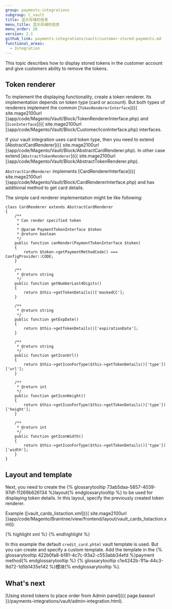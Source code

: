 ```yaml
---
group: payments-integrations
subgroup: C_vault
title: 显示存储的信息
menu_title: 显示存储的信息
menu_order: 20
version: 2.1
github_link: payments-integrations/vault/customer-stored-payments.md
functional_areas:
  - Integration
---
```


This topic describes how to display stored tokens in the customer account and give customers ability to remove the tokens. 

## Token renderer
To implement the displaying functionality, create a token renderer. Its
implementation depends on token type (card or account). But both  types of renderers
implement the common [`TokenRendererInterface`]({{ site.mage2100url }}app/code/Magento/Vault/Block/TokenRendererInterface.php)
and [`IconInterface`]({{ site.mage2100url }}app/code/Magento/Vault/Block/Customer/IconInterface.php) interfaces.

If your vault integration uses card token type, then you need to extend [AbstractCardRenderer]({{ site.mage2100url }}app/code/Magento/Vault/Block/AbstractCardRenderer.php). In other case extend [`AbstractTokenRenderer`]({{ site.mage2100url }}app/code/Magento/Vault/Block/AbstractTokenRenderer.php).

`AbstractCardRenderer` implements [CardRendererInterface]({{ site.mage2100url }}app/code/Magento/Vault/Block/CardRendererInterface.php) and
has additional method to get card details.

The simple card renderer implementation might be like following:

``` php?start_inline=1
class CardRenderer extends AbstractCardRenderer
{
    /**
     * Can render specified token
     *
     * @param PaymentTokenInterface $token
     * @return boolean
     */
    public function canRender(PaymentTokenInterface $token)
    {
        return $token->getPaymentMethodCode() === ConfigProvider::CODE;
    }

    /**
     * @return string
     */
    public function getNumberLast4Digits()
    {
        return $this->getTokenDetails()['maskedCC'];
    }

    /**
     * @return string
     */
    public function getExpDate()
    {
        return $this->getTokenDetails()['expirationDate'];
    }

    /**
     * @return string
     */
    public function getIconUrl()
    {
        return $this->getIconForType($this->getTokenDetails()['type'])['url'];
    }

    /**
     * @return int
     */
    public function getIconHeight()
    {
        return $this->getIconForType($this->getTokenDetails()['type'])['height'];
    }

    /**
     * @return int
     */
    public function getIconWidth()
    {
        return $this->getIconForType($this->getTokenDetails()['type'])['width'];
    }
}
```

## Layout and template

Next, you need to create the {% glossarytooltip 73ab5daa-5857-4039-97df-11269b626134 %}layout{% endglossarytooltip %} to be used for displaying token details. In this layout, specify the previously created token renderer.

Example ([vault_cards_listaction.xml]({{ site.mage2100url }}app/code/Magento/Braintree/view/frontend/layout/vault_cards_listaction.xml)):

{% highlight xml %}
<page xmlns:xsi="http://www.w3.org/2001/XMLSchema-instance" xsi:noNamespaceSchemaLocation="urn:magento:framework:View/Layout/etc/page_configuration.xsd">
    <body>
        <referenceContainer name="content">
            <referenceBlock name="vault.cards.list">
                <block class="Magento\Braintree\Block\Customer\CardRenderer" name="braintree.card.renderer" template="Magento_Vault::customer_account/credit_card.phtml"/>
            </referenceBlock>
        </referenceContainer>
    </body>
</page>
{% endhighlight %}

In this example the default `credit_card.phtml` vault template is used. But you can create and specify a custom template. Add the template in the {% glossarytooltip 422b0fa8-b181-4c7c-93a2-c553abb34efd %}payment method{% endglossarytooltip %} {% glossarytooltip c1e4242b-1f1a-44c3-9d72-1d5b1435e142 %}模块{% endglossarytooltip %}.

## What's next
 [Using stored tokens to place order from Admin panel]({{ page.baseurl }}/payments-integrations/vault/admin-integration.html).


